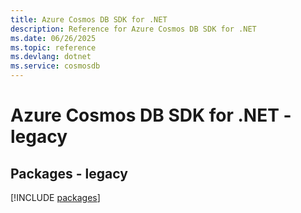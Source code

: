 ```yaml
---
title: Azure Cosmos DB SDK for .NET
description: Reference for Azure Cosmos DB SDK for .NET
ms.date: 06/26/2025
ms.topic: reference
ms.devlang: dotnet
ms.service: cosmosdb
---
```

# Azure Cosmos DB SDK for .NET - legacy
## Packages - legacy
[!INCLUDE [packages](cosmos-db-index.md)]